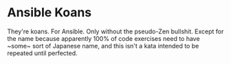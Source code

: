 # Ansible Koans

They're koans. For Ansible. Only without the pseudo-Zen bullshit. Except for the name because 
apparently 100% of code exercises need to have ~some~ sort of Japanese name, and this isn't a 
kata intended to be repeated until perfected. 
